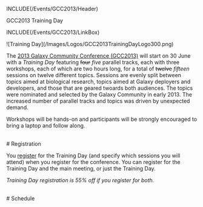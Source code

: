 INCLUDE(/Events/GCC2013/Header)

<div class="title">GCC2013 Training Day</div>

INCLUDE(/Events/GCC2013/LinkBox)

<div class='left'>![Training Day](/Images/Logos/GCC2013TrainingDayLogo300.png)</div>

The [2013 Galaxy Community Conference (GCC2013)](/Events/GCC2013) will start on 30 June with a *Training Day* featuring ~~four~~ *five* parallel tracks, each with three workshops, each of which are two hours long, for a total of ~~twelve~~ *fifteen* sessions on twelve different topics.  Sessions are evenly split between topics aimed at biological research, topics aimed at Galaxy deployers and developers, and those that are geared twoards both audiences.  The topics were nominated and selected by the Galaxy Community in early 2013. The increased number of parallel tracks and topics was driven by unexpected demand.

Workshops will be hands-on and participants will be strongly encouraged to bring a laptop and follow along.


<br />
# Registration



You [register](/Events/GCC2013/Register) for the Training Day (and specify which sessions you will attend) when you register for the conference.  You can register for the Training Day and the main meeting, or just the Training Day. 

*Training Day registration is 55% off if you register for both.*

<br />
# Schedule

